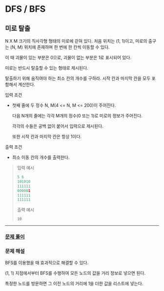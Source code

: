 # DFS / BFS

## 미로 탈출

N X M 크기의 직사각형 형태의 미로에 갇혀 있다. 처음 위치는 (1, 1)이고, 미로의 출구는 (N, M) 위치에 존재하며 한 번에 한 칸씩 이동할 수 있다.

이 때 괴물이 있는 부분은 0으로, 괴물이 없는 부분은 1로 표시되어 있다.

미로는 반드시 탈출할 수 있는 형태로 제시된다.

탈출하기 위해 움직여야 하는 최소 칸의 개수를 구하라. 시작 칸과 마지막 칸을 모두 포함해서 계산한다.

입력 조건

- 첫째 줄에 두 정수 N, M(4 <= N, M <= 200)이 주어진다.

  다음 N개의 줄에는 각각 M개의 정수(0 또는 1)로 미로의 정보가 주어진다.

  각각의 수들은 공백 없이 붙어서 입력으로 제시된다.

  또한 시작 칸과 마지막 칸은 항상 1이다.

출력 조건

- 최소 이동 칸의 개수를 출력한다.

> 입력 예시
> 
> ```python
> 5 6
> 101010
> 111111
> 000001
> 111111
> 111111
> ```
> 
> 출력 예시
> 
> `10` 

---
### [문제 풀이](./5-2.py)

### 문제 해설

BFS를 이용했을 때 효과적으로 해결할 수 있다.

(1, 1) 지점에서부터 BFS를 수행하여 모든 노드의 값을 거리 정보로 넣으면 된다.

특정한 노드를 방문하면 그 이전 노드의 거리에 1을 더한 값을 리스트에 넣는다.